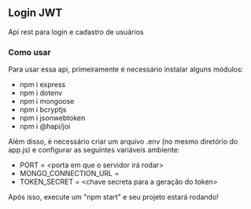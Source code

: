 ## Login JWT

Api rest para login e cadastro de usuários

### Como usar

Para usar essa api, primeiramente é necessário instalar alguns módulos:

- npm i express
- npm i dotenv
- npm i mongoose
- npm i bcryptjs
- npm i jsonwebtoken
- npm i @hapi/joi

Além disso, é necessário criar um arquivo .env (no mesmo diretório do app.js) e configurar as seguintes variáveis ambiente:

- PORT = <porta em que o servidor irá rodar>
- MONGO_CONNECTION_URL = <link do seu database mongodb>
- TOKEN_SECRET = <chave secreta para a geração do token>

Após isso, execute um "npm start" e seu projeto estará rodando!
